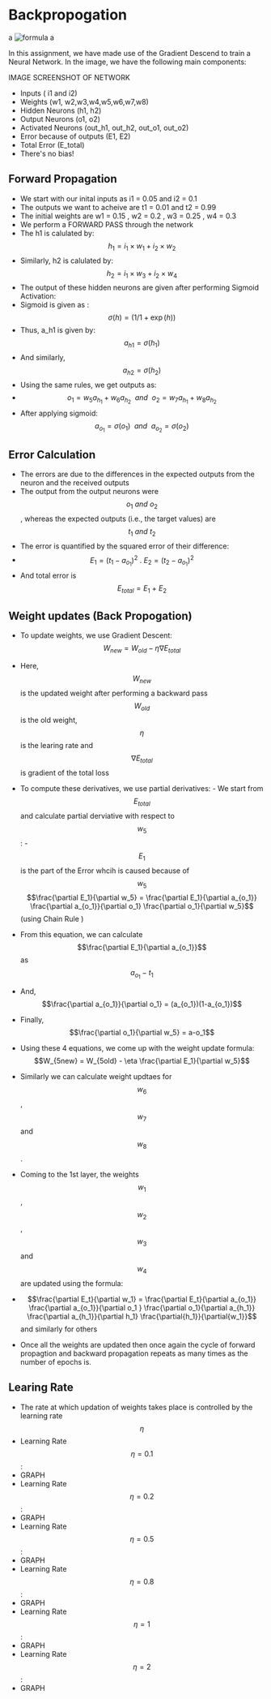 # Backpropogation
a
![formula](https://render.githubusercontent.com/render/math?math=a%2Bb)
a

In this assignment, we have made use of the Gradient Descend to train a Neural Network.
In the image, we have the following main components:

IMAGE SCREENSHOT OF NETWORK
- Inputs ( i1 and i2)
- Weights (w1, w2,w3,w4,w5,w6,w7,w8)
- Hidden Neurons (h1, h2)
- Output Neurons (o1, o2)
- Activated Neurons (out_h1, out_h2, out_o1, out_o2)
- Error because of outputs (E1, E2)
- Total Error (E_total)
- There's no bias!

## Forward Propagation

- We start with our inital inputs as i1 = 0.05 and i2 = 0.1
- The outputs we want to acheive are t1 = 0.01 and t2 = 0.99 
- The initial weights are w1 = 0.15 , w2 = 0.2 , w3 = 0.25 , w4 = 0.3
- We perform a FORWARD PASS through the network
- The h1 is calulated by: $$h_{1} = i_{1}\times w_{1}+i_{2}\times w_{2}$$ 
- Similarly, h2 is calulated by: $$h_{2} = i_{1}\times w_{3}+i_{2}\times w_{4}$$
- The output of these hidden neurons are given after performing Sigmoid Activation:
- Sigmoid is given as :  $$\sigma(h)=(1 / 1 + \exp(h))$$
- Thus, a_h1 is given by: $$a_{h1}=\sigma({h_1})$$
- And similarly, $$a_{h2}=\sigma({h_2})$$
- Using the same rules, we get outputs as:
- $$o_1=w_5a_{h_1}+w_6a_{h_2} \ \ and \ \ o_2=w_7a_{h_1}+w_8a_{h_2}$$
- After applying sigmoid: $$a_{o_1}=\sigma(o_1)\ \ and \ \ a_{o_2}=\sigma(o_2)$$

## Error Calculation
- The errors are due to the differences in the expected outputs from the neuron and the received outputs
- The output from the output neurons were $${o_1} \ and \ {o_2}$$, whereas the expected outputs (i.e., the target values) are $${t_1} \ and \ {t_2}$$
- The error is quantified by the squared error of their difference: 
- $$E_1=(t_1-a_{o_1})^2 \ .\ E_2=(t_2-a_{o_1})^2$$
- And total error is $$E_{total}=E_1 \ +\ E_2$$

## Weight updates (Back Propogation)
- To update weights, we use Gradient Descent:
$$W_{new}=W_{old}-\eta\nabla{E_{total}}$$
- Here, $$W_{new}$$ is the updated weight after performing a backward pass
$$W_{old}$$ is the old weight, $$\eta$$ is the learing rate and $$\nabla{E_{total}}$$ is gradient of the total loss
- To compute these derivatives, we use partial derivatives: 
      - We start from $$E_{total}$$ and calculate partial derviative with respect to $$w_5$$:
      - $$E_{1}$$ is the part of the Error whcih is caused because of $$w_5$$ 
          $$\frac{\partial E_1}{\partial w_5} = \frac{\partial E_1}{\partial a_{o_1}} \frac{\partial a_{o_1}}{\partial o_1} \frac{\partial o_1}{\partial w_5}$$ (using Chain Rule )
- From this equation, we can calculate $$\frac{\partial E_1}{\partial a_{o_1}}$$ as $$a_{o_1}-t_1$$
- And, $$\frac{\partial a_{o_1}}{\partial o_1} = (a_{o_1})(1-a_{o_1})$$
- Finally, $$\frac{\partial o_1}{\partial w_5} = a-o_1$$
- Using these 4 equations, we come up with the weight update formula:
 $$W_{5new} = W_{5old} - \eta \frac{\partial E_1}{\partial w_5}$$
- Similarly we can calculate weight updtaes for $$w_6$$, $$w_7$$ and $$w_8$$.

- Coming to the 1st layer, the weights $$w_1$$,$$w_2$$, $$w_3$$ and $$w_4$$ are updated using the formula:
- $$\frac{\partial E_t}{\partial w_1} = \frac{\partial E_t}{\partial a_{o_1}} \frac{\partial a_{o_1}}{\partial o_1 } \frac{\partial o_1}{\partial a_{h_1}} \frac{\partial a_{h_1}}{\partial h_1} \frac{\partial{h_1}}{\partial{w_1}}$$ and similarly for others
- Once all the weights are updated then once again the cycle of forward propagtion and backward propagation repeats as many times as the number of epochs is.
## Learing Rate

- The rate at which updation of weights takes place is controlled by the learning rate $$\eta$$
- Learning Rate $$\eta = 0.1$$ :
- GRAPH
- Learning Rate $$\eta = 0.2$$ :
- GRAPH
- Learning Rate $$\eta = 0.5$$ :
- GRAPH
- Learning Rate $$\eta = 0.8$$ :
- GRAPH
- Learning Rate $$\eta = 1$$ :
- GRAPH
- Learning Rate $$\eta = 2$$ :
- GRAPH
